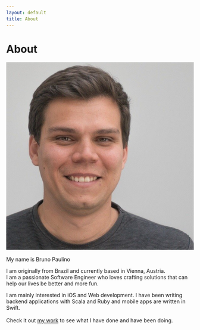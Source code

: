 ```yaml
---
layout: default
title: About
---
```


<div class="flex-center about-me">
	<h1>About</h1>
	<img src="/assets/images/me.jpg" class="me"/>
	<p>My name is Bruno Paulino</p>
    <p>
        I am originally from Brazil and currently based in Vienna, Austria.<br/>
        I am a passionate Software Engineer who loves crafting solutions that can help our lives be better and more fun.
    </p>
    <p>
        I am mainly interested in iOS and Web development. I have been writing backend applications with Scala and Ruby and mobile apps are written in Swift.<br/><br/>Check it out <a href="/work">my work</a> to see what I have done and have been doing.
    </p>
</div>